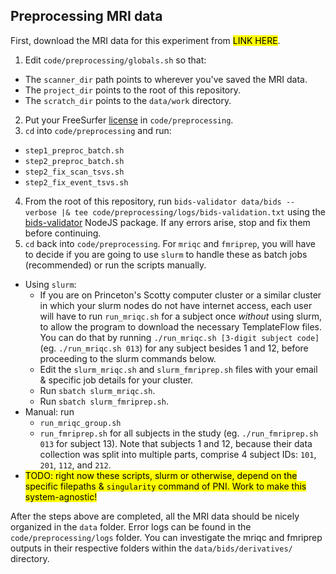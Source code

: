 ## Preprocessing MRI data

First, download the MRI data for this experiment from <mark>LINK HERE</mark>.

1. Edit `code/preprocessing/globals.sh` so that:
  - The `scanner_dir` path points to wherever you've saved the MRI data.
  - The `project_dir` points to the root of this repository.
  - The `scratch_dir` points to the `data/work` directory.
2. Put your FreeSurfer [license](https://surfer.nmr.mgh.harvard.edu/fswiki/License) in `code/preprocessing`.
3. `cd` into `code/preprocessing` and run:
  - `step1_preproc_batch.sh`
  - `step2_preproc_batch.sh`
  - `step2_fix_scan_tsvs.sh`
  - `step2_fix_event_tsvs.sh`
4. From the root of this repository, run `bids-validator data/bids --verbose |& tee code/preprocessing/logs/bids-validation.txt` using the [bids-validator](https://www.npmjs.com/package/bids-validator) NodeJS package. If any errors arise, stop and fix them before continuing.
5. `cd` back into `code/preprocessing`. For `mriqc` and `fmriprep`, you will have to decide if you are going to use `slurm` to handle these as batch jobs (recommended) or run the scripts manually.
  - Using `slurm`:
    - If you are on Princeton's Scotty computer cluster or a similar cluster in which your slurm nodes do not have internet access, each user will have to run `run_mriqc.sh` for a subject once *without* using slurm, to allow the program to download the necessary TemplateFlow files. You can do that by running `./run_mriqc.sh [3-digit subject code]` (eg. `./run_mriqc.sh 013`) for any subject besides 1 and 12, before proceeding to the slurm commands below.
    - Edit the `slurm_mriqc.sh` and `slurm_fmriprep.sh` files with your email & specific job details for your cluster.
    - Run `sbatch slurm_mriqc.sh`.
    - Run `sbatch slurm_fmriprep.sh`.
  - Manual: run
    - `run_mriqc_group.sh`
    - `run_fmriprep.sh` for all subjects in the study (eg. `./run_fmriprep.sh 013` for subject 13). Note that subjects 1 and 12, because their data collection was split into multiple parts, comprise 4 subject IDs: `101`, `201`, `112`, and `212`.
  - <mark>TODO: right now these scripts, slurm or otherwise, depend on the specific filepaths & `singularity` command of PNI. Work to make this system-agnostic!</mark>

After the steps above are completed, all the MRI data should be nicely organized in the `data` folder. Error logs can be found in the `code/preprocessing/logs` folder. You can investigate the mriqc and fmriprep outputs in their respective folders within the `data/bids/derivatives/` directory.
